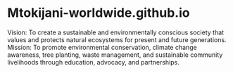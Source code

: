 # Mtokijani-worldwide.github.io
 Vision: To create a sustainable and environmentally conscious society that values and protects natural ecosystems for present and future generations. Mission: To promote environmental conservation, climate change awareness, tree planting, waste management, and sustainable community livelihoods through education, advocacy, and partnerships.
